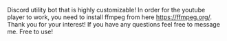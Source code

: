 Discord utility bot that is highly customizable!
In order for the youtube player to work, you need to install ffmpeg from here https://ffmpeg.org/.
Thank you for your interest!
If you have any questions feel free to message me.
Free to use!
